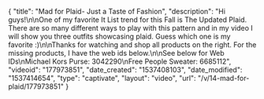 {
    "title": "Mad for Plaid- Just a Taste of Fashion",
    "description": "Hi guys!\n\nOne of my favorite It List trend for this Fall is The Updated Plaid. There are so many different ways to play with this pattern and in my video I will show you three outfits showcasing plaid. Guess which one is my favorite :)\n\nThanks for watching and shop all products on the right. For the missing products, I have the web ids below.\n\nSee below for Web IDs\nMichael Kors Purse: 3042290\nFree People Sweater: 6685112",
    "videoid": "177973851",
    "date_created": "1537408103",
    "date_modified": "1537414654",
    "type": "captivate",
    "layout": "video",
    "url": "\/v\/14-mad-for-plaid\/177973851"
}